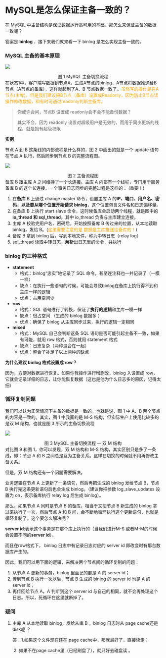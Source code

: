 # MySQL是怎么保证主备一致的？

在 MySQL 中主备结构是保证数据运行高可用的基础，那怎么来保证主备的数据一致呢？

答案是 **binlog** ，接下来我们就来看一下 binlog 是怎么实现主备一致的。

### MySQL 主备的基本原理

![](https://raw.githubusercontent.com/dddygin/intentional-learning/master/blog/images/mysql45/picture/mysql45-24-01.png)

<center>图 1 MySQL 主备切换流程</center>
在状态1中，客户端写数据到节点A，生成A节点的binlog，A节点将数据推送给B节点（A节点的备库），这样就起到了A、B 节点数据一致了。<font color='orange'>虽然写的操作是在A节点(主库)，但是我们建议把B节点（备库）设置成Readonly，因为防止B节点误操作修改数据，和有时可通过readonly判断主备库。</font>

> 你或许会问，节点B 设置成 readonly会不会不能备份数据？
>
> 其实不会，因为 readonly 设置对超级用户是无效的，而用于同步更新的线程，就是拥有超级权限

**实例**

节点 A 到 B 这条线的内部流程是什么样的，图 2 中画出的就是一个 update 语句在节点 A 执行，然后同步到节点 B 的完整流程图。

![](https://raw.githubusercontent.com/dddygin/intentional-learning/master/blog/images/mysql45/picture/mysql45-24-02.png)

<center>图 2 主备流程图</center>
备库 B 跟主库 A 之间维持了一个长连接。主库 A 内部有一个线程，专门用于服务备库 B 的这个长连接。一个事务日志同步的完整过程是这样的： (重要！)

1. 在**备库** B 上通过 change master 命令，设置主库 A 的**IP、端口、用户名、密码，以及要从哪个位置开始请求 binlog**，这个位置包含文件名和日志偏移量。
2. 在备库 B 上执行 start slave 命令，这时候备库会启动两个线程，就是图中的 **io_thread 和 sql_thread**。其中 io_thread 负责与主库建立连接。
3. 主库 A 校验完用户名、密码后，开始按照备库 B 传过来的位置，从本地读取 binlog，发给 B。(<font color='orange'>这里需要注意的是 数据是主库推送给备库的！</font>)
4. 备库 B 拿到 binlog 后，写到本地文件，称为中转日志（relay log）
5. sql_thread 读取中转日志，**解析**出日志里的命令，并执行

### binlog 的三种格式

- **statement**
  - 格式：binlog“忠实”地记录了 SQL 命令，甚至连注释也一并记录了（一模一样）
  - 缺点：在执行一些语句的时候，可能会导致binlog在备库上执行得不到和主库一样的逻辑
  - 优点：占用空间少
- **row**
  - 格式：SQL 语句进行了转换，保证了**执行的逻辑**和主库一模一样
  - 缺点：很占空间 （生成的 binlog 数据多 ）
  - 优点：确保了 binlog 从主库同步过来，执行的逻辑一定相同
- **mixed**
  - 格式：MySQL 自己会判断这条 SQL 语句是否可能引起主备不一致，如果有可能，就用 row 格式，否则就用 statement 格式
  - 缺点：日志复杂（两种混合在一起）
  - 优点：整合了补足了以上两种的缺点

**为什么建议 binlog 格式设置成 row？**

因为，方便对数据进行恢复。如果你我操作进行增删改，binlog 入设置成 row，它就会记录详细的日志，让你能恢复数据（这也是他为什么日志多的原因，记得太细）

###  循环复制问题 

我们可以认为正常情况下主备的数据是一致的。也就是说，图 1 中 A、B 两个节点的内容是一致的。其实，图 1 中我画的是 M-S 结构，但实际生产上使用比较多的是双 M 结构，也就是图 3 所示的主备切换流程

![](https://raw.githubusercontent.com/dddygin/intentional-learning/master/blog/images/mysql45/picture/mysql45-24-03.png)

<center>图 3 MySQL 主备切换流程 -- 双 M 结构</center>
对比图 9 和图 1，你可以发现，双 M 结构和 M-S 结构，其实区别只是多了一条线，即：节点 A 和 B 之间总是互为主备关系。这样在切换的时候就不用再修改主备关系。

但是，双 M 结构还有一个问题需要解决。

业务逻辑在节点 A 上更新了一条语句，然后再把生成的 binlog 发给节点 B，节点 B 执行完这条更新语句后也会生成 binlog。（建议你把参数 log_slave_updates 设置为 on，表示备库执行 relay log 后生成 binlog）。

那么，如果节点 A 同时是节点 B 的备库，相当于又把节点 B 新生成的 binlog 拿过来执行了一次，然后节点 A 和 B 间，会不断地循环执行这个更新语句，也就是循环复制了。这个要怎么解决呢？

**server id**:表示这个事务是在那个库上执行的（当我们进行M-S 或者M-M的时候会设置不同的**server id**）。

而且在row格式下， binlog 日志中有记录日志对应的 server id 即改变时有那台数据库产生的。 

因此，我们可以用下面的逻辑，来解决两个节点间的循环复制的问题：

1. 从节点 A 更新的事务，binlog 里面记的都是 A 的 server id；
2.  传到节点 B 执行一次以后，节点 B 生成的 binlog 的 server id 也是 A 的 server id； 
3. 再传回给节点 A，A 判断到这个 server id 与自己的相同，就不会再处理这个日志。所以，死循环在这里就断掉了。



### 疑问

1. 主库 A 从本地读取 binlog，发给从库 B ，binlog 日志时从 page cache还是disk呢 ？

   答：1.如果这个文件现在还在 page cache中，那就最好了，直接读走； 

   ​		2.  如果不在page cache里（已经刷盘了），就只好去磁盘读 。

